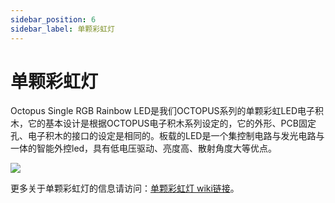 ```yaml
---
sidebar_position: 6
sidebar_label: 单颗彩虹灯
---
```


# 单颗彩虹灯

Octopus Single RGB Rainbow LED是我们OCTOPUS系列的单颗彩虹LED电子积木，它的基本设计是根据OCTOPUS电子积木系列设定的，它的外形、PCB固定孔、电子积木的接口的设定是相同的。板载的LED是一个集控制电路与发光电路与一体的智能外控led，具有低电压驱动、亮度高、散射角度大等优点。

![](https://wiki-media-ef.oss-cn-hongkong.aliyuncs.com/docs/microbit/sensor/octopus-sensors/output/images/04091.jpg)

更多关于单颗彩虹灯的信息请访问：[单颗彩虹灯 wiki链接](https://wiki.elecfreaks.com/en/microbit/sensor/octopus-sensors/output/octopus_ef04091/)。
